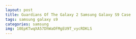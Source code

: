```yaml
---
layout: post
title: Guardians Of The Galaxy 2 Samsung Galaxy S9 Case
tags: samsung galaxy s9
categories: samsung
img: 10EpKTwqXA57DhWaOFMgEU9T_vycRDKLS
---
```

